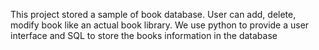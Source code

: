 This project stored a sample of book database. User can add, delete, modify book like an actual book library. We use python to provide a user interface and SQL to store the books information in the database

